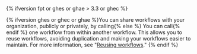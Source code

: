 {% ifversion fpt or ghes or ghae > 3.3 or ghec %}

{% ifversion ghes or ghec or ghae %}You can share workflows with your organization, publicly or privately, by calling{% else %} You can call{% endif %} one workflow from within another workflow. This allows you to reuse workflows, avoiding duplication and making your workflows easier to maintain. For more information, see "[Reusing workflows](/actions/learn-github-actions/reusing-workflows)."
{% endif %}
